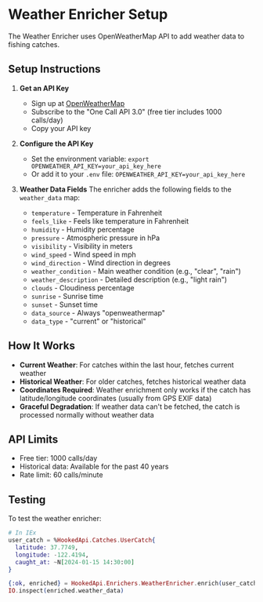 # Weather Enricher Setup

The Weather Enricher uses OpenWeatherMap API to add weather data to fishing catches.

## Setup Instructions

1. **Get an API Key**
   - Sign up at [OpenWeatherMap](https://openweathermap.org/api)
   - Subscribe to the "One Call API 3.0" (free tier includes 1000 calls/day)
   - Copy your API key

2. **Configure the API Key**
   - Set the environment variable: `export OPENWEATHER_API_KEY=your_api_key_here`
   - Or add it to your `.env` file: `OPENWEATHER_API_KEY=your_api_key_here`

3. **Weather Data Fields**
   The enricher adds the following fields to the `weather_data` map:
   - `temperature` - Temperature in Fahrenheit
   - `feels_like` - Feels like temperature in Fahrenheit
   - `humidity` - Humidity percentage
   - `pressure` - Atmospheric pressure in hPa
   - `visibility` - Visibility in meters
   - `wind_speed` - Wind speed in mph
   - `wind_direction` - Wind direction in degrees
   - `weather_condition` - Main weather condition (e.g., "clear", "rain")
   - `weather_description` - Detailed description (e.g., "light rain")
   - `clouds` - Cloudiness percentage
   - `sunrise` - Sunrise time
   - `sunset` - Sunset time
   - `data_source` - Always "openweathermap"
   - `data_type` - "current" or "historical"

## How It Works

- **Current Weather**: For catches within the last hour, fetches current weather
- **Historical Weather**: For older catches, fetches historical weather data
- **Coordinates Required**: Weather enrichment only works if the catch has latitude/longitude coordinates (usually from GPS EXIF data)
- **Graceful Degradation**: If weather data can't be fetched, the catch is processed normally without weather data

## API Limits

- Free tier: 1000 calls/day
- Historical data: Available for the past 40 years
- Rate limit: 60 calls/minute

## Testing

To test the weather enricher:

```elixir
# In IEx
user_catch = %HookedApi.Catches.UserCatch{
  latitude: 37.7749,
  longitude: -122.4194,
  caught_at: ~N[2024-01-15 14:30:00]
}

{:ok, enriched} = HookedApi.Enrichers.WeatherEnricher.enrich(user_catch)
IO.inspect(enriched.weather_data)
```